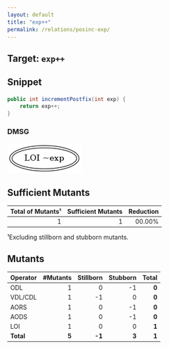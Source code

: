 ```yaml
---
layout: default
title: "exp++"
permalink: /relations/posinc-exp/
---
```


## Target: ``exp++``

## Snippet


```java
public int incrementPostfix(int exp) {
    return exp++;
}
```


### DMSG

![image](images/dmsg_posinc-exp.png)

## Sufficient Mutants


|Total of Mutants¹    | Sufficient Mutants |Reduction |
|                ---: |               ---: |     ---: |  
| 1                   | 1                  |00.00%    |

¹Excluding stillborn and stubborn mutants.

## Mutants



| Operator | #Mutants | Stillborn | Stubborn | Total  |
| :---     |     ---: |      ---: |     ---: |   ---: |
| ODL      | 1        | 0         | -1       | **0**  |
| VDL/CDL  | 1        | -1        | 0        | **0**  |
| AORS     | 1        | 0         | -1       | **0**  |
| AODS     | 1        | 0         | -1       | **0**  |
| LOI      | 1        | 0         | 0        | **1**  |
|**Total** | **5**    | **-1**    | **3**    | **1**  |

